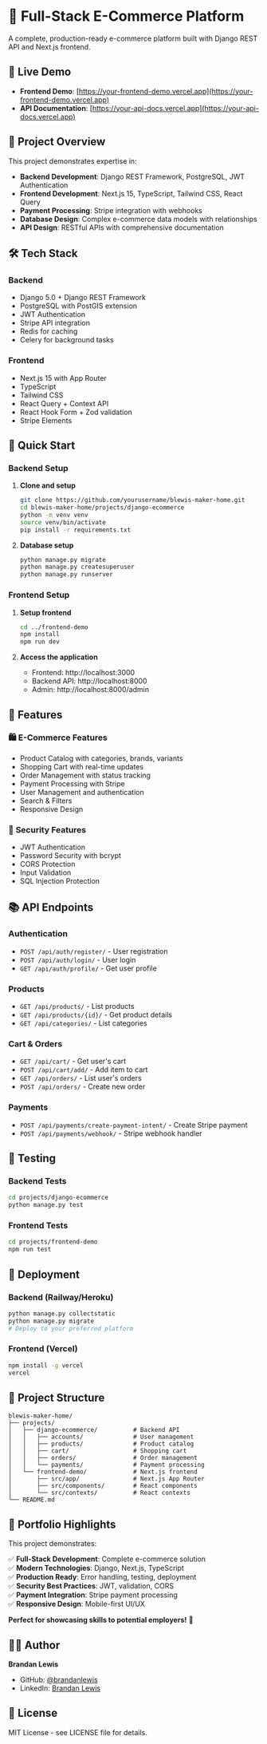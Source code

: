 # 🚀 Full-Stack E-Commerce Platform

A complete, production-ready e-commerce platform built with Django REST API and Next.js frontend.

## 🌟 **Live Demo**

- **Frontend Demo**: [https://your-frontend-demo.vercel.app](https://your-frontend-demo.vercel.app)
- **API Documentation**: [https://your-api-docs.vercel.app](https://your-api-docs.vercel.app)

## 🎯 **Project Overview**

This project demonstrates expertise in:
- **Backend Development**: Django REST Framework, PostgreSQL, JWT Authentication
- **Frontend Development**: Next.js 15, TypeScript, Tailwind CSS, React Query
- **Payment Processing**: Stripe integration with webhooks
- **Database Design**: Complex e-commerce data models with relationships
- **API Design**: RESTful APIs with comprehensive documentation

## 🛠️ **Tech Stack**

### Backend
- Django 5.0 + Django REST Framework
- PostgreSQL with PostGIS extension
- JWT Authentication
- Stripe API integration
- Redis for caching
- Celery for background tasks

### Frontend
- Next.js 15 with App Router
- TypeScript
- Tailwind CSS
- React Query + Context API
- React Hook Form + Zod validation
- Stripe Elements

## 🚀 **Quick Start**

### Backend Setup

1. **Clone and setup**
   ```bash
   git clone https://github.com/yourusername/blewis-maker-home.git
   cd blewis-maker-home/projects/django-ecommerce
   python -m venv venv
   source venv/bin/activate
   pip install -r requirements.txt
   ```

2. **Database setup**
   ```bash
   python manage.py migrate
   python manage.py createsuperuser
   python manage.py runserver
   ```

### Frontend Setup

1. **Setup frontend**
   ```bash
   cd ../frontend-demo
   npm install
   npm run dev
   ```

2. **Access the application**
   - Frontend: http://localhost:3000
   - Backend API: http://localhost:8000
   - Admin: http://localhost:8000/admin

## 🔧 **Features**

### 🛍️ **E-Commerce Features**
- Product Catalog with categories, brands, variants
- Shopping Cart with real-time updates
- Order Management with status tracking
- Payment Processing with Stripe
- User Management and authentication
- Search & Filters
- Responsive Design

### 🔐 **Security Features**
- JWT Authentication
- Password Security with bcrypt
- CORS Protection
- Input Validation
- SQL Injection Protection

## 📚 **API Endpoints**

### Authentication
- `POST /api/auth/register/` - User registration
- `POST /api/auth/login/` - User login
- `GET /api/auth/profile/` - Get user profile

### Products
- `GET /api/products/` - List products
- `GET /api/products/{id}/` - Get product details
- `GET /api/categories/` - List categories

### Cart & Orders
- `GET /api/cart/` - Get user's cart
- `POST /api/cart/add/` - Add item to cart
- `GET /api/orders/` - List user's orders
- `POST /api/orders/` - Create new order

### Payments
- `POST /api/payments/create-payment-intent/` - Create Stripe payment
- `POST /api/payments/webhook/` - Stripe webhook handler

## 🧪 **Testing**

### Backend Tests
```bash
cd projects/django-ecommerce
python manage.py test
```

### Frontend Tests
```bash
cd projects/frontend-demo
npm run test
```

## 🚀 **Deployment**

### Backend (Railway/Heroku)
```bash
python manage.py collectstatic
python manage.py migrate
# Deploy to your preferred platform
```

### Frontend (Vercel)
```bash
npm install -g vercel
vercel
```

## 📁 **Project Structure**

```
blewis-maker-home/
├── projects/
│   ├── django-ecommerce/          # Backend API
│   │   ├── accounts/              # User management
│   │   ├── products/              # Product catalog
│   │   ├── cart/                  # Shopping cart
│   │   ├── orders/                # Order management
│   │   └── payments/              # Payment processing
│   └── frontend-demo/             # Next.js frontend
│       ├── src/app/               # Next.js App Router
│       ├── src/components/        # React components
│       └── src/contexts/          # React contexts
└── README.md
```

## 🎯 **Portfolio Highlights**

This project demonstrates:

✅ **Full-Stack Development**: Complete e-commerce solution  
✅ **Modern Technologies**: Django, Next.js, TypeScript  
✅ **Production Ready**: Error handling, testing, deployment  
✅ **Security Best Practices**: JWT, validation, CORS  
✅ **Payment Integration**: Stripe payment processing  
✅ **Responsive Design**: Mobile-first UI/UX  

**Perfect for showcasing skills to potential employers!** 🚀

## 👨‍💻 **Author**

**Brandan Lewis**
- GitHub: [@brandanlewis](https://github.com/brandanlewis)
- LinkedIn: [Brandan Lewis](https://linkedin.com/in/brandanlewis)

## 📄 **License**

MIT License - see LICENSE file for details.